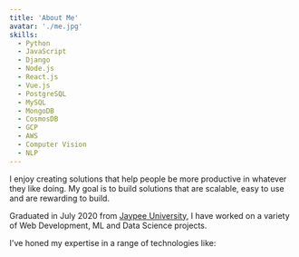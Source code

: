 ```yaml
---
title: 'About Me'
avatar: './me.jpg'
skills:
  - Python
  - JavaScript
  - Django
  - Node.js
  - React.js
  - Vue.js
  - PostgreSQL
  - MySQL
  - MongoDB
  - CosmosDB
  - GCP
  - AWS
  - Computer Vision
  - NLP
---
```


I enjoy creating solutions that help people be more productive in whatever they like doing. My goal is to build solutions that are scalable, easy to use and are rewarding to build.

Graduated in July 2020 from [Jaypee University](http://www.juit.ac.in/), I have worked on a variety of Web Development, ML and Data Science projects.

I've honed my expertise in a range of technologies like:

